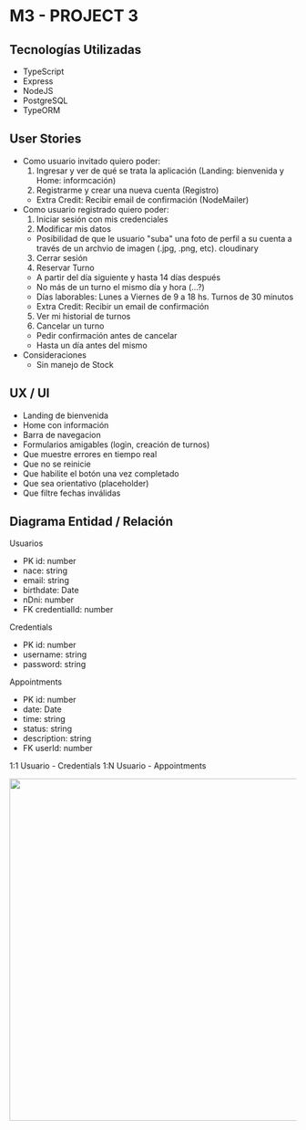 # M3 - PROJECT 3

## Tecnologías Utilizadas

- TypeScript
- Express
- NodeJS
- PostgreSQL
- TypeORM

## User Stories

- Como usuario invitado quiero poder:
  1. Ingresar y ver de qué se trata la aplicación (Landing: bienvenida y Home: informcación)
  2. Registrarme y crear una nueva cuenta (Registro)
  - Extra Credit: Recibir email de confirmación (NodeMailer)
- Como usuario registrado quiero poder:
  1. Iniciar sesión con mis credenciales
  2. Modificar mis datos
  - Posibilidad de que le usuario "suba" una foto de perfil a su cuenta a través de un archvio de imagen (.jpg, .png, etc). cloudinary
  3. Cerrar sesión
  4. Reservar Turno
  - A partir del día siguiente y hasta 14 días después
  - No más de un turno el mismo día y hora (...?)
  - Días laborables: Lunes a Viernes de 9 a 18 hs. Turnos de 30 minutos
  - Extra Credit: Recibir un email de confirmación
  5. Ver mi historial de turnos
  6. Cancelar un turno
  - Pedir confirmación antes de cancelar
  - Hasta un día antes del mismo
- Consideraciones
  - Sin manejo de Stock

## UX / UI

- Landing de bienvenida
- Home con información
- Barra de navegacion
- Formularios amigables (login, creación de turnos)
- Que muestre errores en tiempo real
- Que no se reinicie
- Que habilite el botón una vez completado
- Que sea orientativo (placeholder)
- Que filtre fechas inválidas

## Diagrama Entidad / Relación

Usuarios

- PK id: number
- nace: string
- email: string
- birthdate: Date
- nDni: number
- FK credentialId: number

Credentials

- PK id: number
- username: string
- password: string

Appointments

- PK id: number
- date: Date
- time: string
- status: string
- description: string
- FK userId: number

1:1 Usuario - Credentials
1:N Usuario - Appointments

<img src="./Extras/Diagrama · E-R.jpg" width=600>
